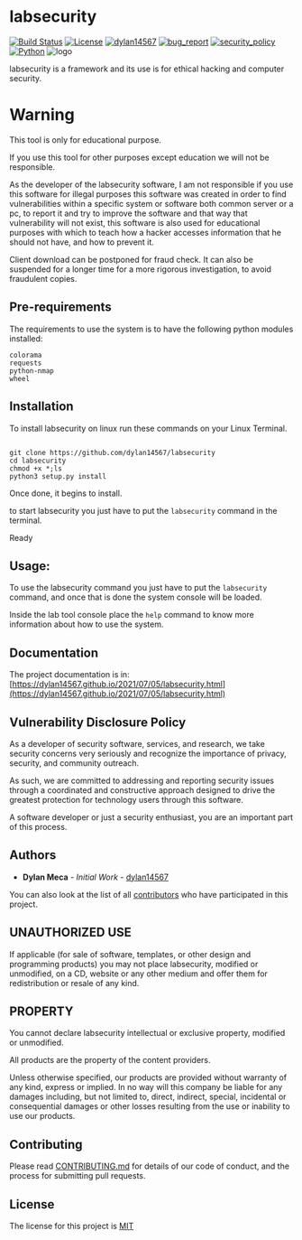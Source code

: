 # labsecurity
[![Build Status](https://img.shields.io/github/stars/dylan14567/labsecurity.svg)](https://github.com/dylan14567/labsecurity)
[![License](https://img.shields.io/github/license/dylan14567/labsecurity.svg)](https://github.com/dylan14567/labsecurity/blob/main/LICENSE)
[![dylan14567](https://img.shields.io/badge/author-dylan14567-green.svg)](https://github.com/dylan14567)
[![bug_report](https://img.shields.io/badge/bug-report-red.svg)](https://github.com/dylan14567/labsecurity/blob/main/.github/ISSUE_TEMPLATE/bug_report.md)
[![security_policy](https://img.shields.io/badge/security-policy-cyan.svg)](https://github.com/dylan14567/labsecurity/blob/main/.github/SECURITY.md)
[![Python](https://img.shields.io/badge/language-Python%20-yellow.svg)](https://www.python.org)
![logo](https://raw.githubusercontent.com/dylan14567/labsecurity/main/.github/icon.jpg)

labsecurity is a framework and its use is for ethical hacking and computer security.

# Warning

This tool is only for educational purpose.

If you use this tool for other purposes except education we will not be responsible.

As the developer of the labsecurity software, I am not responsible if you use this software for illegal purposes this software was created in order to find vulnerabilities within a specific system or software both common server or a pc, to report it and try to improve the software and that way that vulnerability will not exist, this software is also used for educational purposes with which to teach how a hacker accesses information that he should not have, and how to prevent it.

Client download can be postponed for fraud check. It can also be suspended for a longer time for a more rigorous investigation, to avoid fraudulent copies.

## Pre-requirements

The requirements to use the system is to have the following python modules installed:

```
colorama
requests
python-nmap
wheel
```

## Installation

To install labsecurity on linux run these commands on your Linux Terminal.

```shell

git clone https://github.com/dylan14567/labsecurity
cd labsecurity
chmod +x *;ls
python3 setup.py install

```

Once done, it begins to install.

to start labsecurity you just have to put the ``` labsecurity ``` command in the terminal.

Ready


## Usage:

To use the labsecurity command you just have to put the ```labsecurity``` command, and once that is done the system console will be loaded.

Inside the lab tool console place the ``` help ``` command to know more information about how to use the system.

## Documentation

The project documentation is in: [https://dylan14567.github.io/2021/07/05/labsecurity.html](https://dylan14567.github.io/2021/07/05/labsecurity.html)

## Vulnerability Disclosure Policy

As a developer of security software, services, and research, we take security concerns very seriously and recognize the importance of privacy, security, and community outreach. 

As such, we are committed to addressing and reporting security issues through a coordinated and constructive approach designed to drive the greatest protection for technology users through this software.

A software developer or just a security enthusiast, you are an important part of this process.

## Authors

* **Dylan Meca** - *Initial Work* - [dylan14567](https://github.com/dylan14567)

You can also look at the list of all [contributors](https://github.com/dylan14567/labsecurity/contributors) who have participated in this project.

## UNAUTHORIZED USE

If applicable (for sale of software, templates, or other design and programming products) you may not place labsecurity, modified or unmodified, on a CD, website or any other medium and offer them for redistribution or resale of any kind.

## PROPERTY

You cannot declare labsecurity intellectual or exclusive property, modified or unmodified.

All products are the property of the content providers.

Unless otherwise specified, our products are provided without warranty of any kind, express or implied. In no way will this company be liable for any damages including, but not limited to, direct, indirect, special, incidental or consequential damages or other losses resulting from the use or inability to use our products.

## Contributing

Please read [CONTRIBUTING.md](https://github.com/dylan14567/labsecurity/blob/main/.github/CONTRIBUTING.md) for details of our code of conduct, and the process for submitting pull requests.

## License

The license for this project is [MIT](https://github.com/dylan14567/labsecurity/blob/main/LICENSE)

